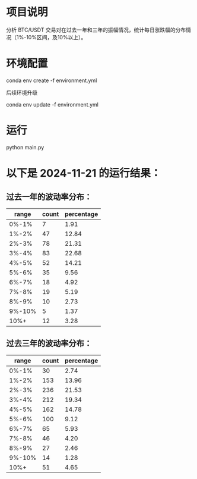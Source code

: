 # 项目说明

分析 BTC/USDT 交易对在过去一年和三年的振幅情况，统计每日涨跌幅的分布情况（1%-10%区间，及10%以上）。

# 环境配置

conda env create -f environment.yml

后续环境升级

conda env update -f environment.yml

# 运行

python main.py

# 以下是 2024-11-21 的运行结果：

## 过去一年的波动率分布：

| range   | count | percentage |
|---------|-------|------------|
| 0%-1%   | 7     | 1.91      |
| 1%-2%   | 47    | 12.84     |
| 2%-3%   | 78    | 21.31     |
| 3%-4%   | 83    | 22.68     |
| 4%-5%   | 52    | 14.21     |
| 5%-6%   | 35    | 9.56      |
| 6%-7%   | 18    | 4.92      |
| 7%-8%   | 19    | 5.19      |
| 8%-9%   | 10    | 2.73      |
| 9%-10%  | 5     | 1.37      |
| 10%+    | 12    | 3.28      |

## 过去三年的波动率分布：

| range   | count | percentage |
|---------|-------|------------|
| 0%-1%   | 30    | 2.74      |
| 1%-2%   | 153   | 13.96     |
| 2%-3%   | 236   | 21.53     |
| 3%-4%   | 212   | 19.34     |
| 4%-5%   | 162   | 14.78     |
| 5%-6%   | 100   | 9.12      |
| 6%-7%   | 65    | 5.93      |
| 7%-8%   | 46    | 4.20      |
| 8%-9%   | 27    | 2.46      |
| 9%-10%  | 14    | 1.28      |
| 10%+    | 51    | 4.65      |
